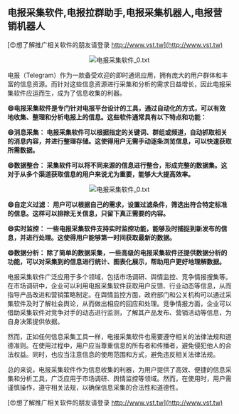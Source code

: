 ## **电报采集软件,电报拉群助手,电报采集机器人,电报营销机器人**

[😍想了解推广相关软件的朋友请登录 http://www.vst.tw](http://www.vst.tw)

 <center><img src="https://vst.tw/MP4/tuiguang/png/5.png" alt="电报采集软件_0.txt"></center>

电报（Telegram）作为一款备受欢迎的即时通讯应用，拥有庞大的用户群体和丰富的信息资源。而针对这些信息资源进行采集和分析的需求日益增长，因此电报采集软件应运而生，成为了信息收集的利器。

**😄电报采集软件是专门针对电报平台设计的工具，通过自动化的方式，可以有效地收集、整理和分析电报上的信息。这些软件通常具有以下特点和功能：**

**😄消息采集： 电报采集软件可以根据指定的关键词、群组或频道，自动抓取相关的消息内容，并进行整理存储。这使得用户无需手动逐条浏览信息，可以快速获取所需数据。**

**😄数据整合： 采集软件可以将不同来源的信息进行整合，形成完整的数据集。这对于从多个渠道获取信息的用户来说尤为重要，能够大大提高效率。**

 <center><img src="https://vst.tw/MP4/tuiguang/png/1.png" alt="电报采集软件_0.txt"></center>

**😄自定义过滤： 用户可以根据自己的需求，设置过滤条件，筛选出符合特定标准的信息。这样可以排除无关信息，只留下真正需要的内容。**

**😄实时监控： 一些电报采集软件支持实时监控功能，能够及时捕捉到新发布的信息，并进行处理。这使得用户能够第一时间获取最新的数据。**

**😄数据分析： 除了简单的数据采集，一些高级的电报采集软件还提供数据分析的功能，可以对采集到的信息进行统计、图表化展示，帮助用户更好地理解数据。**

电报采集软件广泛应用于多个领域，包括市场调研、舆情监控、竞争情报搜集等。在市场调研中，企业可以利用电报采集软件获取用户反馈、行业动态等信息，从而指导产品改进和营销策略制定。在舆情监控方面，政府部门和公关机构可以通过采集软件及时了解社会舆论，从而做出相应的回应和处理。竞争情报方面，企业可以借助采集软件对竞争对手的动态进行监测，了解其产品发布、营销活动等信息，为自身决策提供依据。

然而，正如任何信息采集工具一样，电报采集软件也需要遵守相关的法律法规和道德准则。在使用过程中，用户应当尊重信息的所有者和传播者，避免侵犯他人的合法权益。同时，也应当注意信息的使用范围和方式，避免违反相关法律法规。

总的来说，电报采集软件作为信息收集的利器，为用户提供了高效、便捷的信息采集和分析工具，广泛应用于市场调研、舆情监控等领域。然而，在使用时，用户需谨慎操作，遵守相关法规，以确保信息采集的合法性和道德性。

[😍想了解推广相关软件的朋友请登录 http://www.vst.tw](http://www.vst.tw)



